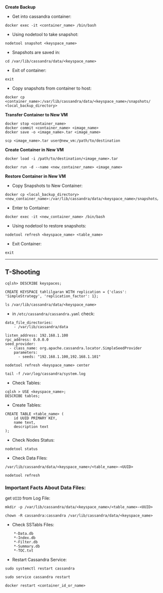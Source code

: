 <b>Create Backup</b>

* Get into cassandra container:
```
docker exec -it <container_name> /bin/bash
```
* Using nodetool to take snapshot:
```
nodetool snapshot <keyspace_name>
```
* Snapshots are saved in:
```
cd /var/lib/cassandra/data/<keyspace_name>
```
* Exit of container:
```
exit
```
* Copy snapshots from container to host:
```
docker cp <container_name>:/var/lib/cassandra/data/<keyspace_name>/snapshots/ <local_backup_directory>
```

<b>Transfer Container to New VM</b>
```
docker stop <container_name>
docker commit <container_name> <image_name>
docker save -o <image_name>.tar <image_name>
```
```
scp <image_name>.tar user@new_vm:/path/to/destination
```

<b>Create Container in New VM</b>
```
docker load -i /path/to/destination/<image_name>.tar
```
```
docker run -d --name <new_container_name> <image_name>
```

<b>Restore Container in New VM</b>

* Copy Snapshots to New Container:
```
docker cp <local_backup_directory> <new_container_name>:/var/lib/cassandra/data/<keyspace_name>/snapshots/
```

* Enter to Container:
```
docker exec -it <new_container_name> /bin/bash
```

* Using nodetool to restore snapshots:
```
nodetool refresh <keyspace_name> <table_name>
```

* Exit Container:
```
exit
```

-----

## T-Shooting

```
cqlsh> DESCRIBE keyspaces;
```
```
CREATE KEYSPACE tahlilgaran WITH replication = {'class': 'SimpleStrategy', 'replication_factor': 1};
```
```
ls /var/lib/cassandra/data/<keyspace_name>
```

* in `/etc/cassandra/cassandra.yaml` check:
```
data_file_directories:
    - /var/lib/cassandra/data

listen_address: 192.168.1.100
rpc_address: 0.0.0.0
seed_provider:
  - class_name: org.apache.cassandra.locator.SimpleSeedProvider
    parameters:
      - seeds: "192.168.1.100,192.168.1.101"
```
```
nodetool refresh <keyspace_name> center
```
```
tail -f /var/log/cassandra/system.log
```
* Check Tables:
```
cqlsh > USE <keyspace_name>;
DESCRIBE tables;
```
* Create Tables:
```
CREATE TABLE <table_name> (
    id UUID PRIMARY KEY,
    name text,
    description text
);
```
* Check Nodes Status:
```
nodetool status
```
* Check Data Files:
```
/var/lib/cassandra/data/<keyspace_name>/<table_name>-<UUID>
```
```
nodetool refresh
```

### Important Facts About Data Files:
get `UIID` from Log File:
```
mkdir -p /var/lib/cassandra/data/<keyspace_name>/<table_name>-<UUID>
```
```
chown -R cassandra:cassandra /var/lib/cassandra/data/<keyspace_name>
```
* Check SSTabls Files:
```
    *-Data.db
    *-Index.db
    *-Filter.db
    *-Summary.db
    *-TOC.txt
```
* Restart Cassandra Service:
```
sudo systemctl restart cassandra
```
```
sudo service cassandra restart
```
```
docker restart <container_id_or_name>
```
